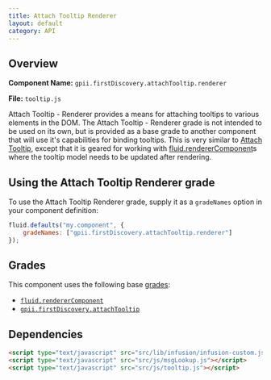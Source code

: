 ```yaml
---
title: Attach Tooltip Renderer
layout: default
category: API
---
```


## Overview

**Component Name:** `gpii.firstDiscovery.attachTooltip.renderer`

**File:** `tooltip.js`

Attach Tooltip - Renderer provides a means for attaching tooltips to various elements in the DOM.
The Attach Tooltip - Renderer grade is not intended to be used on its own, but is
provided as a base grade to another component that will use it's capabilities for binding tooltips.
This is very similar to [Attach Tooltip](attachTooltip.md),
except that it is geared for working with
[fluid.rendererComponent](http://docs.fluidproject.org/infusion/development/ComponentGrades.html)s
where the tooltip model needs to be updated after rendering.

## Using the Attach Tooltip Renderer grade

To use the Attach Tooltip Renderer grade, supply it as a `gradeNames` option in your component definition:
```javascript
fluid.defaults("my.component", {
    gradeNames: ["gpii.firstDiscovery.attachTooltip.renderer"]
});
```

## Grades

This component uses the following base
[grades](http://docs.fluidproject.org/infusion/development/ComponentGrades.html):

* [`fluid.rendererComponent`](http://docs.fluidproject.org/infusion/development/ComponentGrades.html)
* [`gpii.firstDiscovery.attachTooltip`](attachTooltip.md)

## Dependencies

```html
<script type="text/javascript" src="src/lib/infusion/infusion-custom.js"></script>
<script type="text/javascript" src="src/js/msgLookup.js"></script>
<script type="text/javascript" src="src/js/tooltip.js"></script>
```

